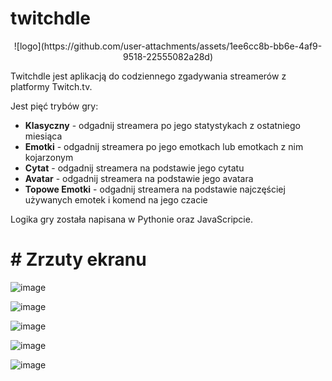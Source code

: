 # twitchdle 
<p align="center">
  ![logo](https://github.com/user-attachments/assets/1ee6cc8b-bb6e-4af9-9518-22555082a28d)
</p>


Twitchdle jest aplikacją do codziennego zgadywania streamerów z platformy Twitch.tv.

Jest pięć trybów gry:
- **Klasyczny** - odgadnij streamera po jego statystykach z ostatniego miesiąca
- **Emotki** - odgadnij streamera po jego emotkach lub emotkach z nim kojarzonym
- **Cytat** - odgadnij streamera na podstawie jego cytatu
- **Avatar** - odgadnij streamera na podstawie jego avatara 
- **Topowe Emotki** - odgadnij streamera na podstawie najczęściej używanych emotek i komend na jego czacie

Logika gry została napisana w Pythonie oraz JavaScripcie.

# # Zrzuty ekranu

![image](https://github.com/user-attachments/assets/98130580-28f8-402a-be6e-a9368f2dd3d3)

![image](https://github.com/user-attachments/assets/d184017f-6af6-44b0-ab0f-df270b25db7b)

![image](https://github.com/user-attachments/assets/caaaff17-9459-4254-9219-cbcf89214144)

![image](https://github.com/user-attachments/assets/2dd7e552-aea8-4578-a600-d1799d91357a)

![image](https://github.com/user-attachments/assets/01d84630-679c-4ef4-b36b-22ddcff9a02c)


